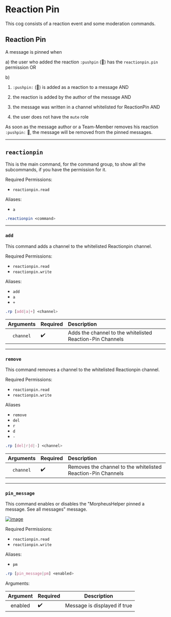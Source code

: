 # Reaction Pin


This cog consists of a reaction event and some moderation commands.


## Reaction Pin

A message is pinned when

a) 
the user who added the reaction `:pushpin` (📌) has the `reactionpin.pin` permission OR 

b)
1. `:pushpin:` (📌) is added as a reaction to a message AND

2. the reaction is added by the author of the message AND

3. the message was written in a channel whitelisted for ReactionPin AND

4. the user does not have the `mute` role


As soon as the message author or a Team-Member removes his reaction `:pushpin:` 📌, the message will be removed from the pinned messages.

***
## `reactionpin`


This is the main command, for the command group, to show all the subcommands, if you have the permission for it.


Required Permissions:

- `reactionpin.read`


Aliases:
- `a`


```css
.reactionpin <command>
```


***
### `add`

This command adds a channel to the whitelisted Reactionpin channel. 

Required Permissions:

- `reactionpin.read` 
- `reactionpin.write`


Aliases:
- `add`
- `a`
- `+`


```css
.rp [add|a|+] <channel>
```

|Arguments|Required|Description|
|:------:|:------|:-----|
|`channel`|✔️|Adds the channel to the whitelisted Reaction-Pin Channels|


***
### `remove`

This command removes a channel to the whitelisted Reactionpin channel. 

Required Permissions:

- `reactionpin.read` 
- `reactionpin.write`


Aliases
- `remove`
- `del`
- `r`
- `d`
- `-`


```css
.rp [del|r|d|-] <channel>
```

|Arguments|Required|Description|
|:------:|:-----|:-----|
|`channel`|✔️|Removes the channel to the whitelisted Reaction-Pin Channels|

***
### `pin_message`

This command enables or disables the "MorpheusHelper pinned a message. See all messages" message.

[![image](https://www.linkpicture.com/q/Screenshot-2021-10-17-072804_1.png)](https://www.linkpicture.com/view.php?img=LPic616bc85447a64587571420)


Required Permissions:

- `reactionpin.read`
- `reactionpin.write`


Aliases:
- `pm`

    
```css
.rp [pin_message|pm] <enabled>
```

Arguments:

|Argument|Required|Description|
|:------:|:----|:------:|
|enabled|✔️|Message is displayed if true|



